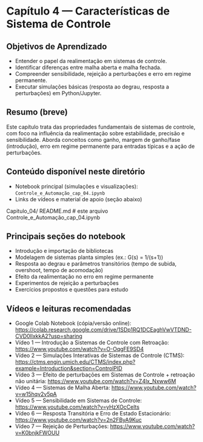 # Capítulo 4 — Características de Sistema de Controle

## Objetivos de Aprendizado

- Entender o papel da realimentação em sistemas de controle.
- Identificar diferenças entre malha aberta e malha fechada.
- Compreender sensibilidade, rejeição a perturbações e erro em regime permanente.
- Executar simulações básicas (resposta ao degrau, resposta a perturbações) em Python/Jupyter.

## Resumo (breve)

Este capítulo trata das propriedades fundamentais de sistemas de controle, com foco na influência da realimentação sobre estabilidade, precisão e sensibilidade. Aborda conceitos como ganho, margem de ganho/fase (introdução), erro em regime permanente para entradas típicas e a ação de perturbações.

## Conteúdo disponível neste diretório

- Notebook principal (simulações e visualizações): `Controle_e_Automação_cap_04.ipynb`
- Links de vídeos e material de apoio (seção abaixo)

Capitulo_04/
  README.md            # este arquivo
  Controle_e_Automação_cap_04.ipynb

## Principais seções do notebook

- Introdução e importação de bibliotecas
- Modelagem de sistemas planta simples (ex.: G(s) = 1/(s+1))
- Resposta ao degrau e parâmetros transitórios (tempo de subida, overshoot, tempo de acomodação)
- Efeito da realimentação no erro em regime permanente
- Experimentos de rejeição a perturbações
- Exercícios propostos e questões para estudo

## Vídeos e leituras recomendadas

- Google Colab Notebook (cópia/versão online): https://colab.research.google.com/drive/1SDp1RQ1DCEaghVwVTDND-CVD0llxkkA2?usp=sharing
- Vídeo 1 — Introdução a Sistemas de Controle com Retroação: https://www.youtube.com/watch?v=O-OqgFE9SD4
- Vídeo 2 — Simulações Interativas de Sistemas de Controle (CTMS): https://ctms.engin.umich.edu/CTMS/index.php?example=Introduction&section=ControlPID
- Vídeo 3 — Efeito de perturbações em Sistemas de Controle + retroação não unitária: https://www.youtube.com/watch?v=Z4lx_Nxww6M
- Vídeo 4 — Sistemas de Malha Aberta: https://www.youtube.com/watch?v=w15hqv2v5pA
- Vídeo 5 — Sensibilidade em Sistemas de Controle: https://www.youtube.com/watch?v=yHzXOcCelts
- Vídeo 6 — Resposta Transitória e Erro de Estado Estacionário: https://www.youtube.com/watch?v=2n2FByA9Kuc
- Vídeo 7 — Rejeição de Perturbações: https://www.youtube.com/watch?v=K0bnjkFWOUU
